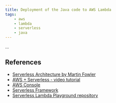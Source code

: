 ```yaml
---
title: Deployment of the Java code to AWS Lambda
tags:
    - aws
    - lambda
    - serverless
    - java
---
```


...

References
----------
- [Serverless Architecture by Martin Fowler](https://martinfowler.com/articles/serverless.html)
- [AWS + Serverless - video tutorial](https://www.youtube.com/watch?v=71cd5XerKss)
- [AWS Console](https://console.aws.amazon.com)
- [Serverless Framework](https://serverless.com/)
- [Serverless Lambda Playground repository](https://github.com/pwittchen/serverless-lambda-playground)
